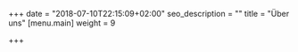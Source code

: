 +++
date = "2018-07-10T22:15:09+02:00"
seo_description = ""
title = "Über uns"
[menu.main]
weight = 9

+++
